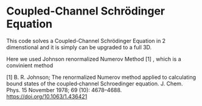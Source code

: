 # Coupled-Channel Schrödinger Equation

This code solves a Coupled-Channel Schrödinger Equation in 2 dimenstional and it is simply can be upgraded to a full 3D.


Here we used Johnson renormalized Numerov Method [1] , which is a convinient method 







[1] B. R. Johnson; The renormalized Numerov method applied to calculating bound states of the coupled‐channel Schroedinger equation. J. Chem. Phys. 15 November 1978; 69 (10): 4678–4688. https://doi.org/10.1063/1.436421
